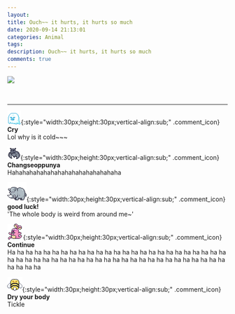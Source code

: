 ```yaml
---
layout: 
title: Ouch~~ it hurts, it hurts so much
date: 2020-09-14 21:13:01
categories: Animal
tags: 
description: Ouch~~ it hurts, it hurts so much
comments: true
---
```


![](https://blog.kakaocdn.net/dn/3yheW/btqILLyDeF4/8M8v0zBxbo9wFU5kCpJNPk/img.gif)

​

* * *

![comment](/assets/character/ghost.png){:style="width:30px;height:30px;vertical-align:sub;" .comment_icon} **Cry**  
Lol why is it cold~~~   
  
![comment](/assets/character/bat.png){:style="width:30px;height:30px;vertical-align:sub;" .comment_icon} **Changseoppunya**  
Hahahahahahahahahahahahahahahaha   
  
![comment](/assets/character/rino.png){:style="width:30px;height:30px;vertical-align:sub;" .comment_icon} **good luck!**  
'The whole body is weird from around me~'   
  
![comment](/assets/character/bunny.png){:style="width:30px;height:30px;vertical-align:sub;" .comment_icon} **Continue**  
Ha ha ha ha ha ha ha ha ha ha ha ha ha ha ha ha ha ha ha ha ha ha ha ha ha ha ha ha ha ha ha ha ha ha ha ha ha ha ha ha ha ha ha ha ha ha ha ha ha ha ha ha ha ha   
  
![comment](/assets/character/bee.png){:style="width:30px;height:30px;vertical-align:sub;" .comment_icon} **Dry your body**  
Tickle   
  

